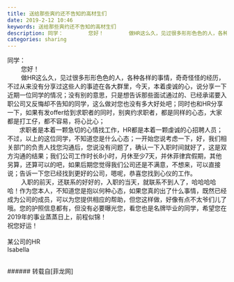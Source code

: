 ```yaml
---
title: 送给那些爽约还不告知的高材生们
date: 2019-2-12 10:46
keywords: 送给那些爽约还不告知的高材生们
description: 同学：        您好！        做HR这么久，见过很多形形色色的人，各种各样的事情，奇奇怪怪的经历，不过从来没有分享过这些人的事迹在各大群里，今天，本着虔诚的心，说分享一下近期一位同学的情况；没有别的意思，只是想告诉那些面试通过的、已经承诺要入职公司又反悔却不告知的同学，这么做对您也没有多大好处吧；同时也和HR分享一下，如果有发offer给到求职者的同时，别爽约求职者，都是同样的心态，大家都是打工仔，都不容易，将心比心；       求职者是本着一颗急切的心情找工作，HR都是本着一颗虔诚的心招聘人员；不过，以上的这位同学，不知道您是什么心态；一开始您说考虑一下，好，我们相关部门的负责人找您沟通后，您说没有问题了，确认一下入职时间就好了，这是双方沟通的结果；我们公司工作时长8小时，月休至少7天，并休菲律宾假期，其他另算，还算可以的吧，如果后期您觉得我们公司还是不满意，不想来，可以直接说；告诉一下您已经找到更好的公司，嗯呢，恭喜您找到心仪的工作。        入职的前天，还联系的好好的，入职的当天，就联系不到人了，哈哈哈哈哈！作为您本人，不知道您是抱以何种心态，如果您真的出了什么事情，既然已经成为公司的成员，可以为您提供相应的帮助，但您这样做，好像有点不太爷们儿了哦。您的护照信息都有，但没有必要曝光您，看您也是名牌毕业的同学，希望您在2019年的事业蒸蒸日上，前程似锦！祝您好运！某公司的HRIsabella
categories: sharing
---
```

<td class="t_f" id="postmessage_2973726">

同学：<br/>
        您好！<br/>
        做HR这么久，见过很多形形色色的人，各种各样的事情，奇奇怪怪的经历，不过从来没有分享过这些人的事迹在各大群里，今天，本着虔诚的心，说分享一下近期一位同学的情况；没有别的意思，只是想告诉那些面试通过的、已经承诺要入职公司又反悔却不告知的同学，这么做对您也没有多大好处吧；同时也和HR分享一下，如果有发offer给到求职者的同时，别爽约求职者，都是同样的心态，大家都是打工仔，都不容易，将心比心；<br/>
       求职者是本着一颗急切的心情找工作，HR都是本着一颗虔诚的心招聘人员；不过，以上的这位同学，不知道您是什么心态；一开始您说考虑一下，好，我们相关部门的负责人找您沟通后，您说没有问题了，确认一下入职时间就好了，这是双方沟通的结果；我们公司工作时长8小时，月休至少7天，并休菲律宾假期，其他另算，还算可以的吧，如果后期您觉得我们公司还是不满意，不想来，可以直接说；告诉一下您已经找到更好的公司，嗯呢，恭喜您找到心仪的工作。<br/>
        入职的前天，还联系的好好的，入职的当天，就联系不到人了，哈哈哈哈哈！作为您本人，不知道您是抱以何种心态，如果您真的出了什么事情，既然已经成为公司的成员，可以为您提供相应的帮助，但您这样做，好像有点不太爷们儿了哦。您的护照信息都有，但没有必要曝光您，看您也是名牌毕业的同学，希望您在2019年的事业蒸蒸日上，前程似锦！<br/>
祝您好运！<br/>
<br/>
某公司的HR<br/>
Isabella<br/>
<br/>
</td>
###### 转载自[菲龙网]